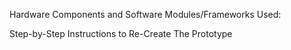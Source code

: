 Hardware Components and Software Modules/Frameworks Used:

Step-by-Step Instructions to Re-Create The Prototype
